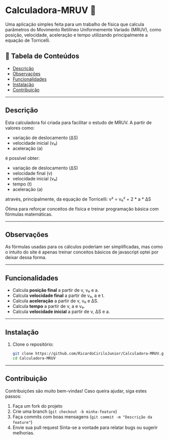 # Calculadora-MRUV 🚀

Uma aplicação simples feita para um trabalho de física que calcula parâmetros do Movimento Retilíneo Uniformemente Variado (MRUV), como posição, velocidade, aceleração e tempo utilizando principalmente a equação de Torricelli.

## 📘 Tabela de Conteúdos

- [Descrição](#descrição)
- [Observações](#observações)
- [Funcionalidades](#funcionalidades)  
- [Instalação](#instalação)  
- [Contribuição](#contribuição)  

---

## Descrição

Esta calculadora foi criada para facilitar o estudo de MRUV. A partir de valores como:
- variação de deslocamento (ΔS)  
- velocidade inicial (v₀)  
- aceleração (a)  

é possível obter:
- variação de deslocamento (ΔS)  
- velocidade final (v)  
- velocidade inicial (v₀)
- tempo (t)
- aceleração (a)

através, principalmente, da equação de Torricelli: v² = v₀² + 2 * a * ΔS

Ótima para reforçar conceitos de física e treinar programação básica com fórmulas matemáticas.

---

## Observações
As fórmulas usadas para os cálculos poderiam ser simplificadas, mas como o intuito do site é apenas treinar conceitos básicos de javascript optei por deixar dessa forma.

---

## Funcionalidades

- Calcula **posição final** a partir de v, v₀ e a.  
- Calcula **velocidade final** a partir de v₀, a e t. 
- Calcula **aceleração** a partir de v, v₀ e ΔS.
- Calcula **tempo** a partir de v, a e v₀.
- Calcula **velocidade inicial** a partir de v, ΔS e a.

---

## Instalação

1. Clone o repositório:
   ```bash
   git clone https://github.com/RicardoCiriloJunior/Calculadora-MRUV.git
   cd Calculadora-MRUV

---

## Contribuição
Contribuições são muito bem-vindas! Caso queira ajudar, siga estes passos:
1. Faça um fork do projeto
2. Crie uma branch (`git checkout -b minha-feature`)
3. Faça commits com boas mensagens (`git commit -m "Descrição da feature"`)
4. Envie sua pull request
Sinta-se a vontade para relatar bugs ou sugerir melhorias.